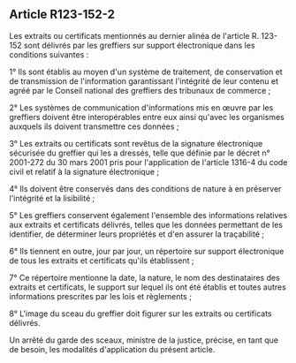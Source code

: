Article R123-152-2
----
Les extraits ou certificats mentionnés au dernier alinéa de l'article R. 123-152
sont délivrés par les greffiers sur support électronique dans les conditions
suivantes :

1° Ils sont établis au moyen d'un système de traitement, de conservation et de
transmission de l'information garantissant l'intégrité de leur contenu et agréé
par le Conseil national des greffiers des tribunaux de commerce ;

2° Les systèmes de communication d'informations mis en œuvre par les greffiers
doivent être interopérables entre eux ainsi qu'avec les organismes auxquels ils
doivent transmettre ces données ;

3° Les extraits ou certificats sont revêtus de la signature électronique
sécurisée du greffier qui les a dressés, telle que définie par le décret n°
2001-272 du 30 mars 2001 pris pour l'application de l'article 1316-4 du code
civil et relatif à la signature électronique ;

4° Ils doivent être conservés dans des conditions de nature à en préserver
l'intégrité et la lisibilité ;

5° Les greffiers conservent également l'ensemble des informations relatives aux
extraits et certificats délivrés, telles que les données permettant de les
identifier, de déterminer leurs propriétés et d'en assurer la traçabilité ;

6° Ils tiennent en outre, jour par jour, un répertoire sur support électronique
de tous les extraits et certificats qu'ils établissent ;

7° Ce répertoire mentionne la date, la nature, le nom des destinataires des
extraits et certificats, le support sur lequel ils ont été établis et toutes
autres informations prescrites par les lois et règlements ;

8° L'image du sceau du greffier doit figurer sur les extraits ou certificats
délivrés.

Un arrêté du garde des sceaux, ministre de la justice, précise, en tant que de
besoin, les modalités d'application du présent article.

